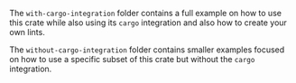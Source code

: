 The `with-cargo-integration` folder contains a full example on how to use this crate
while also using its `cargo` integration and also how to create your own lints.

The `without-cargo-integration` folder contains smaller examples focused on how to use
a specific subset of this crate but without the `cargo` integration.
